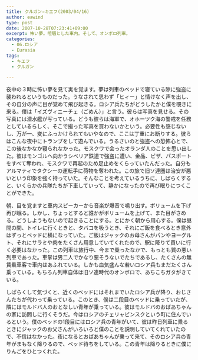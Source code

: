 ```yaml
---
title: クルガン⇒キエフ(2003/04/16)
author: eawind
type: post
date: 2007-10-28T07:23:41+09:00
excerpt: 怖い夢。喧騒とした車内。そして、オンボロ列車。
categories:
  - 06.ロシア
  - Eurasia
tags:
  - キエフ
  - クルガン

---
```

夜中の３時に怖い夢を見て実を覚ます。夢は列車のベッドで寝ている隙に強盗に襲われるというものだった。うなされて思わず「ヒィー」と情けなく声を出し、その自分の声に目が覚めて飛び起きる。ロシア兵たちがどうしたかと僕を覗きに来る。僕は「イズヴィニーチェ（ごめん）」と言う。彼らは写真を見せる。その写真には潜水艦が写っている。どうも彼らは海軍で、オホーツク海の警戒を任務としているらしく、そこで撮った写真を買わないかという。必要性も感じないし、万が一、変にふっかけられてもいやなので、ここは丁重にお断りする。彼らはこんな夜中にトランプをして遊んでいる。うるさいのと強盗への恐怖心とで、この後なかなか寝られなかった。モスクワで会ったオランダ人のことを思い出した。彼はモンゴルへ向かうシベリア鉄道で強盗に遭い、金品、ビザ、パスポートをすべて奪われ、モスクワで再起のため足止めをくらっていたんだった。自分もアルマティでタクシーの運転手に荷物を奪われた。この旅で旧ソ連圏は治安が悪いという印象を強く持っていた。そんなことを考えているうちに、しばらくすると、いくらかの兵隊たちが下車していって、静かになったので再び眠りにつくことができた。

朝、目を覚ますと車内スピーカーから音楽が爆音で鳴り出す。ボリュームを下げ再び眠る。しかし、ちょっとすると誰かがボリュームを上げて、また目がさめる。どうしようもないので起きることにする。とにかく朝から用心する。僕は昼間の間、トイレに行くときと、タバコを吸うとき、それにご飯を食べるとき意外はずっとベッドに横になっていた。ご飯はジャックのお母さんがパンやヨーグルト、それにサラミや肉をたくさん用意していてくれたので、駅に降りて買いに行く必要はなかった。この列車は旅行中、今まで乗ったなかで、もっとも質の悪い列車であった。車掌は男二人でかなり悪そうないでたちであるし、たくさんの無賃乗車客で車内はあふれている。しかも血気盛んな若いロシア兵もまだたくさん乗っている。もちろん列車自体は旧ソ連時代のオンボロで、あちこちガタがきている。

しばらくして気づくと、近くのベッドにはそれまでいたロシア兵が降り、おじさんたちが代わって乗っている。このとき、僕は二段目のベッドに乗っていたが、隣にはモルドバ人のおとなしい青年が乗っている。彼はモルドバのおばあちゃんの家に訪問しに行くそうだ。今はロシアのチェリャビンスクという町に住んでいるという。僕のベッドの1段目にはロシア兵の青年がいて、彼は昨日列車に乗るときにジャックのお父さんがいろいろと僕のことを説明していてくれていたので、不信はなかった。夜になるとおばあちゃんが乗って来て、そのロシア兵の青年がまもなく降りるので、ベッド待ちをしている。この青年は降りるときに僕にりんごをひとつくれた。
